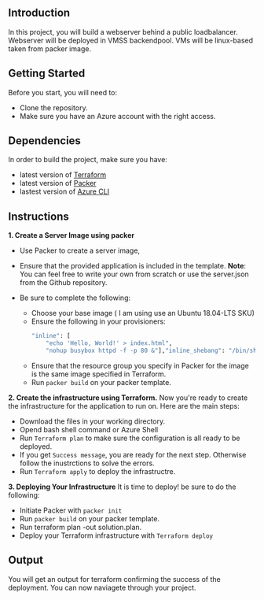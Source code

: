 
## Introduction
In this project, you will build a webserver behind a public loadbalancer. Webserver will be deployed  in VMSS backendpool. VMs will be linux-based taken from packer image.

## Getting Started
Before you start, you will need to:
* Clone the repository.
* Make sure you have an Azure account with the right access.


## Dependencies
In order to build the project, make sure you have:
* latest version of [Terraform](https://www.terraform.io/downloads.html)
* latest version of [Packer](https://www.packer.io/downloads/)
* lastest version of [Azure CLI](https://learn.microsoft.com/en-us/cli/azure/)


## Instructions
**1. Create a Server Image using packer**
  * Use Packer to create a server image, 
  * Ensure that the provided application is included in the template. 
            **Note**: You can feel free to write your own from scratch or use the server.json from the Github repository. 
  
  * Be sure to complete the following:
   	- Choose your base image ( I am using use an Ubuntu 18.04-LTS SKU)
   	- Ensure the following in your provisioners: 
        ```bash
        "inline": [
			"echo 'Hello, World!' > index.html",
			"nohup busybox httpd -f -p 80 &"],"inline_shebang": "/bin/sh -x","type": "shell"
    - Ensure that the resource group you specify in Packer for the image is the same image specified in Terraform.
    - Run ```packer build``` on your packer template.
  
            
      

**2. Create the infrastructure using Terraform.**
Now you're ready to create the infrastructure for the application to run on. Here are the main steps: 
 * Download the files in your working directory.
  * Opend bash shell command or Azure Shell
  * Run ```Terraform plan``` to make sure the configuration is all ready to be deployed.
  * If you get ```Success message```, you are ready for the next step. Otherwise follow the inustrctions to solve the errors.
  * Run ```Terraform apply``` to deploy the infrastructre.

  
**3. Deploying Your Infrastructure**
   It is time to deploy! be sure to do the following:
  * Initiate Packer with ```packer init```
  * Run ```packer build``` on your packer template.
  * Run terraform plan -out solution.plan.
  * Deploy your Terraform infrastructure with ```Terraform deploy```

## Output
You will get an output for terraform confirming the success of the deployment. You can now naviagete through your project.
